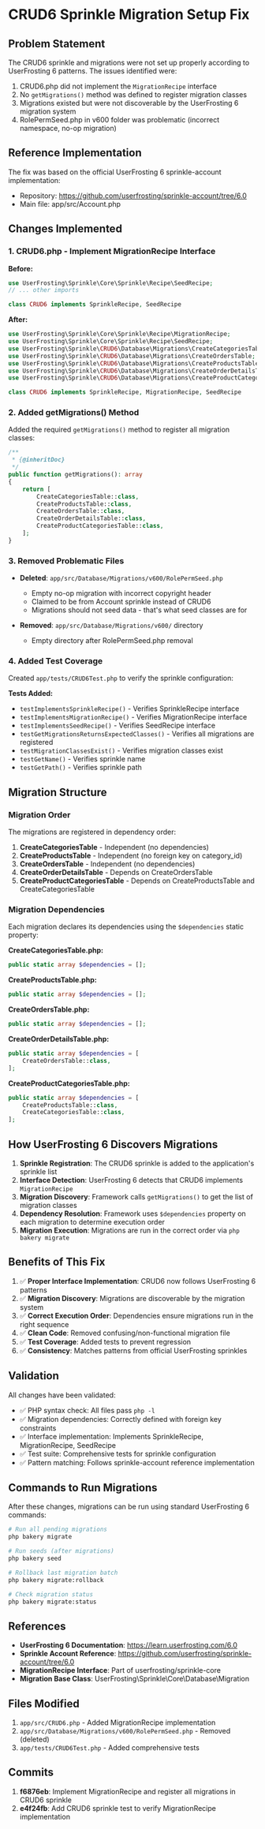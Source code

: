 # CRUD6 Sprinkle Migration Setup Fix

## Problem Statement

The CRUD6 sprinkle and migrations were not set up properly according to UserFrosting 6 patterns. The issues identified were:

1. CRUD6.php did not implement the `MigrationRecipe` interface
2. No `getMigrations()` method was defined to register migration classes
3. Migrations existed but were not discoverable by the UserFrosting 6 migration system
4. RolePermSeed.php in v600 folder was problematic (incorrect namespace, no-op migration)

## Reference Implementation

The fix was based on the official UserFrosting 6 sprinkle-account implementation:
- Repository: https://github.com/userfrosting/sprinkle-account/tree/6.0
- Main file: app/src/Account.php

## Changes Implemented

### 1. CRUD6.php - Implement MigrationRecipe Interface

**Before:**
```php
use UserFrosting\Sprinkle\Core\Sprinkle\Recipe\SeedRecipe;
// ... other imports

class CRUD6 implements SprinkleRecipe, SeedRecipe
```

**After:**
```php
use UserFrosting\Sprinkle\Core\Sprinkle\Recipe\MigrationRecipe;
use UserFrosting\Sprinkle\Core\Sprinkle\Recipe\SeedRecipe;
use UserFrosting\Sprinkle\CRUD6\Database\Migrations\CreateCategoriesTable;
use UserFrosting\Sprinkle\CRUD6\Database\Migrations\CreateOrdersTable;
use UserFrosting\Sprinkle\CRUD6\Database\Migrations\CreateProductsTable;
use UserFrosting\Sprinkle\CRUD6\Database\Migrations\CreateOrderDetailsTable;
use UserFrosting\Sprinkle\CRUD6\Database\Migrations\CreateProductCategoriesTable;

class CRUD6 implements SprinkleRecipe, MigrationRecipe, SeedRecipe
```

### 2. Added getMigrations() Method

Added the required `getMigrations()` method to register all migration classes:

```php
/**
 * {@inheritDoc}
 */
public function getMigrations(): array
{
    return [
        CreateCategoriesTable::class,
        CreateProductsTable::class,
        CreateOrdersTable::class,
        CreateOrderDetailsTable::class,
        CreateProductCategoriesTable::class,
    ];
}
```

### 3. Removed Problematic Files

- **Deleted**: `app/src/Database/Migrations/v600/RolePermSeed.php`
  - Empty no-op migration with incorrect copyright header
  - Claimed to be from Account sprinkle instead of CRUD6
  - Migrations should not seed data - that's what seed classes are for
  
- **Removed**: `app/src/Database/Migrations/v600/` directory
  - Empty directory after RolePermSeed.php removal

### 4. Added Test Coverage

Created `app/tests/CRUD6Test.php` to verify the sprinkle configuration:

**Tests Added:**
- `testImplementsSprinkleRecipe()` - Verifies SprinkleRecipe interface
- `testImplementsMigrationRecipe()` - Verifies MigrationRecipe interface
- `testImplementsSeedRecipe()` - Verifies SeedRecipe interface
- `testGetMigrationsReturnsExpectedClasses()` - Verifies all migrations are registered
- `testMigrationClassesExist()` - Verifies migration classes exist
- `testGetName()` - Verifies sprinkle name
- `testGetPath()` - Verifies sprinkle path

## Migration Structure

### Migration Order

The migrations are registered in dependency order:

1. **CreateCategoriesTable** - Independent (no dependencies)
2. **CreateProductsTable** - Independent (no foreign key on category_id)
3. **CreateOrdersTable** - Independent (no dependencies)
4. **CreateOrderDetailsTable** - Depends on CreateOrdersTable
5. **CreateProductCategoriesTable** - Depends on CreateProductsTable and CreateCategoriesTable

### Migration Dependencies

Each migration declares its dependencies using the `$dependencies` static property:

**CreateCategoriesTable.php:**
```php
public static array $dependencies = [];
```

**CreateProductsTable.php:**
```php
public static array $dependencies = [];
```

**CreateOrdersTable.php:**
```php
public static array $dependencies = [];
```

**CreateOrderDetailsTable.php:**
```php
public static array $dependencies = [
    CreateOrdersTable::class,
];
```

**CreateProductCategoriesTable.php:**
```php
public static array $dependencies = [
    CreateProductsTable::class,
    CreateCategoriesTable::class,
];
```

## How UserFrosting 6 Discovers Migrations

1. **Sprinkle Registration**: The CRUD6 sprinkle is added to the application's sprinkle list
2. **Interface Detection**: UserFrosting 6 detects that CRUD6 implements `MigrationRecipe`
3. **Migration Discovery**: Framework calls `getMigrations()` to get the list of migration classes
4. **Dependency Resolution**: Framework uses `$dependencies` property on each migration to determine execution order
5. **Migration Execution**: Migrations are run in the correct order via `php bakery migrate`

## Benefits of This Fix

1. ✅ **Proper Interface Implementation**: CRUD6 now follows UserFrosting 6 patterns
2. ✅ **Migration Discovery**: Migrations are discoverable by the migration system
3. ✅ **Correct Execution Order**: Dependencies ensure migrations run in the right sequence
4. ✅ **Clean Code**: Removed confusing/non-functional migration file
5. ✅ **Test Coverage**: Added tests to prevent regression
6. ✅ **Consistency**: Matches patterns from official UserFrosting sprinkles

## Validation

All changes have been validated:

- ✅ PHP syntax check: All files pass `php -l`
- ✅ Migration dependencies: Correctly defined with foreign key constraints
- ✅ Interface implementation: Implements SprinkleRecipe, MigrationRecipe, SeedRecipe
- ✅ Test suite: Comprehensive tests for sprinkle configuration
- ✅ Pattern matching: Follows sprinkle-account reference implementation

## Commands to Run Migrations

After these changes, migrations can be run using standard UserFrosting 6 commands:

```bash
# Run all pending migrations
php bakery migrate

# Run seeds (after migrations)
php bakery seed

# Rollback last migration batch
php bakery migrate:rollback

# Check migration status
php bakery migrate:status
```

## References

- **UserFrosting 6 Documentation**: https://learn.userfrosting.com/6.0
- **Sprinkle Account Reference**: https://github.com/userfrosting/sprinkle-account/tree/6.0
- **MigrationRecipe Interface**: Part of userfrosting/sprinkle-core
- **Migration Base Class**: UserFrosting\Sprinkle\Core\Database\Migration

## Files Modified

1. `app/src/CRUD6.php` - Added MigrationRecipe implementation
2. `app/src/Database/Migrations/v600/RolePermSeed.php` - Removed (deleted)
3. `app/tests/CRUD6Test.php` - Added comprehensive tests

## Commits

1. **f6876eb**: Implement MigrationRecipe and register all migrations in CRUD6 sprinkle
2. **e4f24fb**: Add CRUD6 sprinkle test to verify MigrationRecipe implementation
